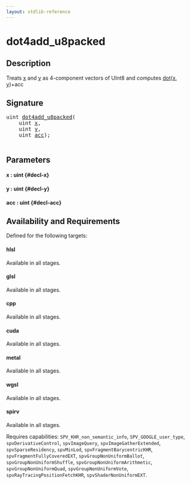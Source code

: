 ```yaml
---
layout: stdlib-reference
---
```


# dot4add\_u8packed

## Description

Treats <span class='code'><a href="/stdlib-reference/global-decls/dot4add_u8packed#decl-x" class="code_param">x</a></span> and <span class='code'><a href="/stdlib-reference/global-decls/dot4add_u8packed#decl-y" class="code_param">y</a></span> as 4-component vectors of <span class='code'>UInt8</span> and computes <span class='code'><a href="/stdlib-reference/global-decls/dot">dot</a>(<a href="/stdlib-reference/global-decls/dot#decl-x" class="code_param">x</a>, <a href="/stdlib-reference/global-decls/dot#decl-y" class="code_param">y</a>)+acc</span>




## Signature 

<pre>
<span class="code_keyword">uint</span> <a href="/stdlib-reference/global-decls/dot4add_u8packed">dot4add_u8packed</a>(
    <span class="code_keyword">uint</span> <a href="/stdlib-reference/global-decls/dot4add_u8packed#decl-x" class="code_param">x</a>,
    <span class="code_keyword">uint</span> <a href="/stdlib-reference/global-decls/dot4add_u8packed#decl-y" class="code_param">y</a>,
    <span class="code_keyword">uint</span> <a href="/stdlib-reference/global-decls/dot4add_u8packed#decl-acc" class="code_param">acc</a>);

</pre>

## Parameters

#### x  : uint {#decl-x}
#### y  : uint {#decl-y}
#### acc  : uint {#decl-acc}

## Availability and Requirements

Defined for the following targets:

#### hlsl
Available in all stages.

#### glsl
Available in all stages.

#### cpp
Available in all stages.

#### cuda
Available in all stages.

#### metal
Available in all stages.

#### wgsl
Available in all stages.

#### spirv
Available in all stages.

Requires capabilities: `SPV_KHR_non_semantic_info`, `SPV_GOOGLE_user_type`, `spvDerivativeControl`, `spvImageQuery`, `spvImageGatherExtended`, `spvSparseResidency`, `spvMinLod`, `spvFragmentBarycentricKHR`, `spvFragmentFullyCoveredEXT`, `spvGroupNonUniformBallot`, `spvGroupNonUniformShuffle`, `spvGroupNonUniformArithmetic`, `spvGroupNonUniformQuad`, `spvGroupNonUniformVote`, `spvRayTracingPositionFetchKHR`, `spvShaderNonUniformEXT`.


